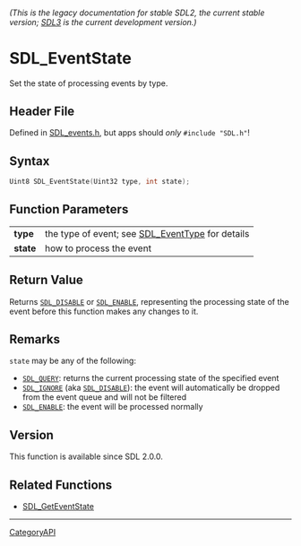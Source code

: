 ###### (This is the legacy documentation for stable SDL2, the current stable version; [SDL3](https://wiki.libsdl.org/SDL3/) is the current development version.)
# SDL_EventState

Set the state of processing events by type.

## Header File

Defined in [SDL_events.h](https://github.com/libsdl-org/SDL/blob/SDL2/include/SDL_events.h), but apps should _only_ `#include "SDL.h"`!

## Syntax

```c
Uint8 SDL_EventState(Uint32 type, int state);

```

## Function Parameters

|               |                                                                   |
| ------------- | ----------------------------------------------------------------- |
| **type**      | the type of event; see [SDL_EventType](SDL_EventType) for details |
| **state**     | how to process the event                                          |

## Return Value

Returns [`SDL_DISABLE`](SDL_DISABLE) or [`SDL_ENABLE`](SDL_ENABLE),
representing the processing state of the event before this function makes
any changes to it.

## Remarks

`state` may be any of the following:

- [`SDL_QUERY`](SDL_QUERY): returns the current processing state of the
  specified event
- [`SDL_IGNORE`](SDL_IGNORE) (aka [`SDL_DISABLE`](SDL_DISABLE)): the event
  will automatically be dropped from the event queue and will not be
  filtered
- [`SDL_ENABLE`](SDL_ENABLE): the event will be processed normally

## Version

This function is available since SDL 2.0.0.

## Related Functions

* [SDL_GetEventState](SDL_GetEventState)

----
[CategoryAPI](CategoryAPI)

